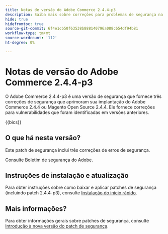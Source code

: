 ```yaml
---
title: Notas de versão do Adobe Commerce 2.4.4-p3
description: Saiba mais sobre correções para problemas de segurança na versão 2.4.4-p3 do Adobe Commerce.
hide: true
hidefromtoc: true
source-git-commit: 6f4e1cb50f63538b888140796a088c654df94b81
workflow-type: tm+mt
source-wordcount: '112'
ht-degree: 0%

---
```



# Notas de versão do Adobe Commerce 2.4.4-p3

O Adobe Commerce 2.4.4-p3 é uma versão de segurança que fornece três correções de segurança que aprimoram sua implantação do Adobe Commerce 2.4.4 ou Magento Open Source 2.4.4. Ele fornece correções para vulnerabilidades que foram identificadas em versões anteriores.

{{bics}}

## O que há nesta versão?

Este patch de segurança inclui três correções de erros de segurança.

Consulte Boletim de segurança do Adobe.

## Instruções de instalação e atualização

Para obter instruções sobre como baixar e aplicar patches de segurança (incluindo patch 2.4.4-p3), consulte [Instalação do início rápido](../../../installation/composer.md).

## Mais informações?

Para obter informações gerais sobre patches de segurança, consulte [Introdução à nova versão do patch de segurança](https://community.magento.com/t5/Magento-DevBlog/Introducing-the-New-Security-Patch-Release/ba-p/141287).
